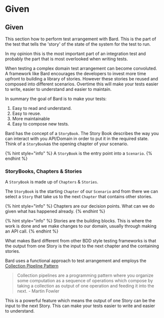 # Given

## Given

This section how to perform test arrangement with Bard. This is the part of the test that tells the 'story' of the state of the system for the test to run. 

In my opinion this is the most important part of an integration test and probably the part that is most overlooked when writing tests.

When testing a complex domain test arrangement can become convoluted. A framework like Bard encourages the developers to invest more time upfront to building a library of stories. However these stories be reused and composed into different scenarios. Overtime this will make your tests easier to write, easier to understand and easier to maintain.

In summary the goal of Bard is to make your tests:

1. Easy to read  and understand.
2. Easy to reuse.
3. More maintainable
4. Easy to compose new tests.

Bard has the concept of a `StoryBook`. The Story Book describes the way you can interact with you API/Domain in order to put it in the required state. Think of a `StoryBook`as the opening chapter of your scenario.

{% hint style="info" %}
A `StoryBook` is the entry point into a `Scenario`.
{% endhint %}

### StoryBooks, Chapters & Stories

A `StoryBook` is made up of `Chapters` & `Stories`.

The `StoryBook` is the starting `Chapter` of our `Scenario` and from there we can select a `Story` that take us to the next `Chapter` that contains other stories.

{% hint style="info" %}
Chapters are our decision points. What can we do given what has happened already.
{% endhint %}

{% hint style="info" %}
Stories are the building blocks. This is where the work is done and we make changes to our domain, usually through making an API call.
{% endhint %}

What makes Bard different from other BDD style testing frameworks is that the output from one Story is the input to the next chapter and the containing stories.

Bard uses a functional approach to test arrangement and employs the [Collection Pipeline Pattern](https://martinfowler.com/articles/collection-pipeline/) 

> Collection pipelines are a programming pattern where you organize some computation as a sequence of operations which compose by taking a collection as output of one operation and feeding it into the next. - Martin Fowler

This is a powerful feature which means the output of one Story can be the input to the next Story. This can make your tests easier to write and easier to understand.

